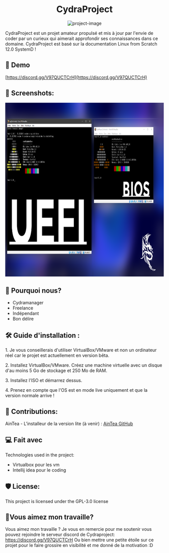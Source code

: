 <h1 align="center" id="title">CydraProject</h1>

<p align="center"><img src="https://raw.githubusercontent.com/acth2/CydraProject/main/imgs/test.png" alt="project-image"></p>

<p id="description">CydraProject est un projet amateur propulsé et mis à jour par l'envie de coder par un curieux qui aimerait approfondir ses connaissances dans ce domaine. CydraProject est basé sur la documentation Linux from Scratch 12.0 SystemD !</p>

<h2>🚀 Demo</h2>

[https://discord.gg/V97QUCTCrH](https://discord.gg/V97QUCTCrH)

<h2>🎥 Screenshots:</h2>

<img src="https://raw.githubusercontent.com/acth2/acth2.github.io/main/UEFIvsBIOS.PNG" alt="project-screenshot" width="1920" height="550/">
  
<h2>🧐 Pourquoi nous?</h2>


*   Cydramanager
*   Freelance
*   Indépendant
*   Bon délire

<h2>🛠️ Guide d'installation :</h2>

<p>1. Je vous conseillerais d'utiliser VirtualBox/VMware et non un ordinateur réel car le projet est actuellement en version bêta.</p>

<p>2. Installez VirtualBox/VMware. Créez une machine virtuelle avec un disque d'au moins 5 Go de stockage et 250 Mo de RAM.</p>

<p>3. Installez l'ISO et démarrez dessus.</p>

<p>4. Prenez en compte que l'OS est en mode live uniquement et que la version normale arrive !</p>

<h2>🍰 Contributions:</h2>

AinTea - L'installeur de la version lite (à venir) : [AinTea GitHub](https://github.com/AinTEAsports)

  
  
<h2>💻 Fait avec</h2>

Technologies used in the project:

*   Virtualbox pour les vm
*   Intellij idea pour le coding

<h2>🛡️ License:</h2>

This project is licensed under the GPL-3.0 license

<h2>💖Vous aimez mon travaille?</h2>

Vous aimez mon travaille ? Je vous en remercie pour me soutenir vous pouvez rejoindre le serveur discord de Cydraproject: https://discord.gg/V97QUCTCrH
Ou bien mettre une petite étoile sur ce projet pour le faire grossire en visibilité et me donné de la motivation :D
